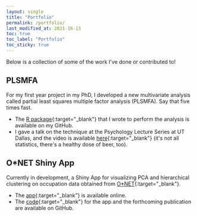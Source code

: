 ```yaml
---
layout: single
title: "Portfolio"
permalink: /portfolio/
last_modified_at: 2021-10-13
toc: true
toc_label: "Portfolio"
toc_sticky: true
---
```


Below is a collection of some of the work I've done or contributed to!

## PLSMFA

For my first year project in my PhD, I developed a new multivariate analysis called
partial least squares multiple factor analysis (PLSMFA).
Say that five times fast. 
- The [R package](https://github.com/LukeMoraglia/PLSMFA){:target="_blank"} that I wrote to perform the analysis is available on my GitHub. 
- I gave a talk on the technique at the Psychology Lecture Series at UT Dallas, and the video is available [here](https://youtu.be/0jy-_ix8xz0){:target="_blank"} (it's not all statistics, there's a healthy dose
of beer, too).

## O*NET Shiny App

Currently in development, a Shiny App for visualizing PCA and hierarchical clustering on occupation data obtained from [O*NET](https://www.onetonline.org){:target="_blank"}. 
- The [app](https://lukemoraglia.shinyapps.io/ONETrowClust/){:target="_blank"} is available online.
- The [code](https://github.com/juchiyu/OccupationPCAs){:target="_blank"} for the app and the forthcoming publication are available on GitHub. 
